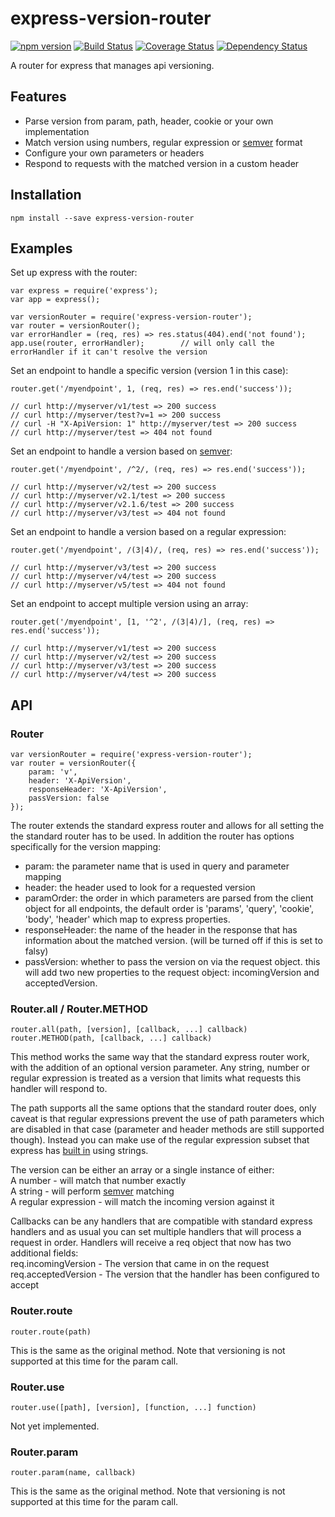 # express-version-router
[![npm version](https://badge.fury.io/js/express-version-router.svg)](http://badge.fury.io/js/express-version-router)
[![Build Status](https://travis-ci.org/mallocator/express-version-router.svg?branch=master)](https://travis-ci.org/mallocator/express-version-router)
[![Coverage Status](https://coveralls.io/repos/mallocator/express-version-router/badge.svg?branch=master&service=github)](https://coveralls.io/github/mallocator/express-version-router?branch=master)
[![Dependency Status](https://david-dm.org/mallocator/express-version-router.svg)](https://david-dm.org/mallocator/express-version-router) 

A router for express that manages api versioning.


## Features

* Parse version from param, path, header, cookie or your own implementation
* Match version using numbers, regular expression or [semver](https://github.com/npm/node-semver) format 
* Configure your own parameters or headers
* Respond to requests with the matched version in a custom header 


## Installation
```npm install --save express-version-router```


## Examples

Set up express with the router:
```
var express = require('express');
var app = express();

var versionRouter = require('express-version-router');
var router = versionRouter();
var errorHandler = (req, res) => res.status(404).end('not found');
app.use(router, errorHandler);        // will only call the errorHandler if it can't resolve the version
```

Set an endpoint to handle a specific version (version 1 in this case):
```
router.get('/myendpoint', 1, (req, res) => res.end('success'));

// curl http://myserver/v1/test => 200 success
// curl http://myserver/test?v=1 => 200 success
// curl -H "X-ApiVersion: 1" http://myserver/test => 200 success
// curl http://myserver/test => 404 not found
```

Set an endpoint to handle a version based on [semver](https://github.com/npm/node-semver):
```
router.get('/myendpoint', /^2/, (req, res) => res.end('success'));

// curl http://myserver/v2/test => 200 success
// curl http://myserver/v2.1/test => 200 success
// curl http://myserver/v2.1.6/test => 200 success
// curl http://myserver/v3/test => 404 not found
```

Set an endpoint to handle a version based on a regular expression:
```
router.get('/myendpoint', /(3|4)/, (req, res) => res.end('success'));

// curl http://myserver/v3/test => 200 success
// curl http://myserver/v4/test => 200 success
// curl http://myserver/v5/test => 404 not found
```

Set an endpoint to accept multiple version using an array:
```
router.get('/myendpoint', [1, '^2', /(3|4)/], (req, res) => res.end('success'));

// curl http://myserver/v1/test => 200 success
// curl http://myserver/v2/test => 200 success
// curl http://myserver/v3/test => 200 success
// curl http://myserver/v4/test => 200 success
```


## API

### Router
```
var versionRouter = require('express-version-router');
var router = versionRouter({
    param: 'v',
    header: 'X-ApiVersion',
    responseHeader: 'X-ApiVersion',
    passVersion: false
});
```

The router extends the standard express router and allows for all setting the the standard router has to be used.
In addition the router has options specifically for the version mapping:

* param: the parameter name that is used in query and parameter mapping
* header: the header used to look for a requested version
* paramOrder: the order in which parameters are parsed from the client object for all endpoints, the default order is 'params', 'query', 'cookie', 'body', 'header' which map to express properties.
* responseHeader: the name of the header in the response that has information about the matched version. (will be turned off if this is set to falsy)
* passVersion: whether to pass the version on via the request object. this will add two new properties to the request object: incomingVersion and acceptedVersion.


### Router.all / Router.METHOD
```
router.all(path, [version], [callback, ...] callback)
router.METHOD(path, [callback, ...] callback)
```

This method works the same way that the standard express router work, with the addition of an optional version
parameter. Any string, number or regular expression is treated as a version that limits what requests this handler
will respond to.

The path supports all the same options that the standard router does, only caveat is that regular expressions prevent the
use of path parameters which are disabled in that case (parameter and header methods are still supported though). Instead
you can make use of the regular expression subset that express has 
[built in](https://expressjs.com/en/guide/routing.html#route-paths) using strings. 

The version can be either an array or a single instance of either:  
A number - will match that number exactly   
A string - will perform [semver](https://github.com/npm/node-semver) matching   
A regular expression - will match the incoming version against it    

Callbacks can be any handlers that are compatible with standard express handlers and as usual you can set multiple
handlers that will process a request in order. Handlers will receive a req object that now has two additional fields:  
req.incomingVersion - The version that came in on the request
req.acceptedVersion - The version that the handler has been configured to accept


### Router.route
```
router.route(path)
```

This is the same as the original method. Note that versioning is not supported at this time for the param call.


### Router.use 
```
router.use([path], [version], [function, ...] function)
```

Not yet implemented.
                                                   

### Router.param
```
router.param(name, callback)
```

This is the same as the original method. Note that versioning is not supported at this time for the param call.
